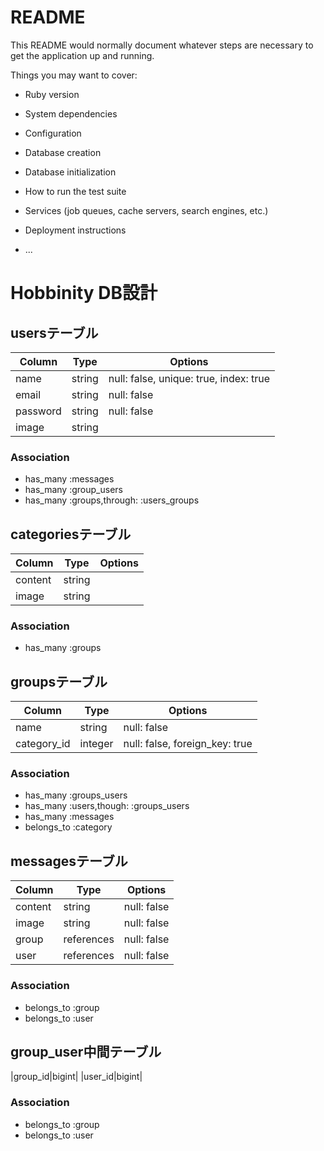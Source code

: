 # README

This README would normally document whatever steps are necessary to get the
application up and running.

Things you may want to cover:

* Ruby version

* System dependencies

* Configuration

* Database creation

* Database initialization

* How to run the test suite

* Services (job queues, cache servers, search engines, etc.)

* Deployment instructions

* ...

# Hobbinity DB設計

## usersテーブル
|Column|Type|Options|
|------|----|-------|
|name|string|null: false, unique: true, index: true|
|email|string|null: false|
|password|string|null: false|
|image|string|
### Association
- has_many :messages
- has_many :group_users
- has_many :groups,through: :users_groups


## categoriesテーブル
|Column|Type|Options|
|------|----|-------|
|content|string|
|image|string|
### Association
- has_many :groups


## groupsテーブル
|Column|Type|Options|
|------|----|-------|
|name|string|null: false|
|category_id|integer|null: false, foreign_key: true|
### Association
- has_many :groups_users
- has_many :users,though: :groups_users
- has_many :messages
- belongs_to :category


## messagesテーブル
|Column|Type|Options|
|------|----|-------|
|content|string|null: false|
|image|string|null: false|
|group|references|null: false|
|user|references|null: false|
### Association
- belongs_to :group
- belongs_to :user


## group_user中間テーブル
|group_id|bigint|
|user_id|bigint|
### Association
- belongs_to :group
- belongs_to :user